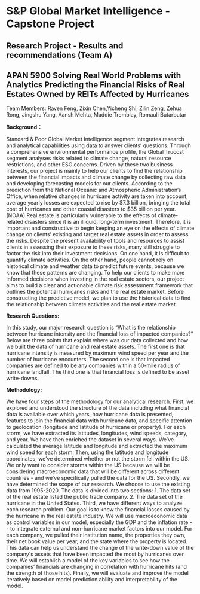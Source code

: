 # S&P Global Market Intelligence - Capstone Project

## **Research Project - Results and recommendations (Team A)**  

## **APAN 5900 Solving Real World Problems with Analytics Predicting the Financial Risks of Real Estates Owned by REITs Affected by Hurricanes** 

Team Members: Raven Feng, Zixin Chen,Yicheng Shi, Zilin Zeng, Zehua Rong, Jingshu Yang, Aansh Mehta, Maddie Tremblay, Romauli Butarbutar

**Background：**

Standard & Poor Global Market Intelligence segment integrates research and analytical capabilities using data to answer clients’ questions. Through a comprehensive environmental performance profile, the Global Trucost segment analyses risks related to climate change, natural resource restrictions, and other ESG concerns. Driven by these two business interests, our project is mainly to help our clients to find the relationship between the financial impacts and climate change by collecting raw data and developing forecasting models for our clients. According to the prediction from the National Oceanic and Atmospheric Administration’s Office, when relative changes in hurricane activity are taken into account, average yearly losses are expected to rise by $7.3 billion, bringing the total cost of hurricanes and other coastal disasters to $35 billion per year. (NOAA) Real estate is particularly vulnerable to the effects of climate-related disasters since it is an illiquid, long-term investment. Therefore, it is important and constructive to begin keeping an eye on the effects of climate change on clients’ existing and target real estate assets in order to assess the risks. Despite the present availability of tools and resources to assist clients in assessing their exposure to these risks, many still struggle to factor the risk into their investment decisions. On one hand, it is difficult to quantify climate activities. On the other hand, people cannot rely on historical climate and weather data to predict future events, because we know that these patterns are changing. To help our clients to make more informed decisions when investing in the real estate sectors, our project aims to build a clear and actionable climate risk assessment framework that outlines the potential hurricanes risks and the real estate market. Before constructing the predictive model, we plan to use the historical data to find the relationship between climate activities and the real estate market. 

**Research Questions:**

In this study, our major research question is “What is the relationship between hurricane intensity and the financial loss of impacted companies?” Below are three points that explain where was our data collected and how we built the data of hurricane and real estate assets. The first one is that hurricane intensity is measured by maximum wind speed per year and the number of hurricane encounters. The second one is that impacted companies are defined to be any companies within a 50-mile radius of hurricane landfall. The third one is that financial loss is defined to be asset write-downs.

**Methodology:**

We have four steps of the methodology for our analytical research. First, we explored and understood the structure of the data including what financial data is available over which years, how hurricane data is presented, features to join the financial data with hurricane data, and specific attention to geolocation (longitude and latitude of hurricane or property). For each storm, we have extracted its latitudes, longitudes, wind speeds, category, and year. We have then enriched the dataset in several ways. We’ve calculated the average latitude and longitude and extracted the maximum wind speed for each storm. Then, using the latitude and longitude coordinates, we’ve determined whether or not the storm fell within the US. We only want to consider storms within the US because we will be considering macroeconomic data that will be different across different countries - and we’ve specifically pulled the data for the US. Secondly, we have determined the scope of our research. We choose to use the existing data from 1995-2020. The data is divided into two sections: 1. The data set of the real estate listed the public trade company. 2. The data set of the hurricane in the United States. Third, we have different ways to analyze each research problem. Our goal is to know the financial losses caused by the hurricane in the real estate industry. We will use macroeconomic data as control variables in our model, especially the GDP and the inflation rate -- to integrate external and non-hurricane market factors into our model. For each company, we pulled their institution name, the properties they own, their net book value per year, and the state where the property is located. This data can help us understand the change of the write-down value of the company's assets that have been impacted the most by hurricanes over time. We will establish a model of the key variables to see how the companies’ financials are changing in correlation with hurricane hits (and the strength of those hits). Finally, we will evaluate and improve the model iteratively based on model prediction ability and interpretability of the model.

